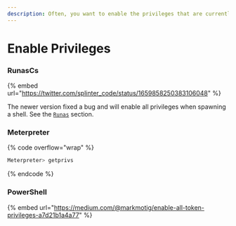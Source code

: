 ```yaml
---
description: Often, you want to enable the privileges that are currently disabled.
---
```


# Enable Privileges

### RunasCs

{% embed url="https://twitter.com/splinter_code/status/1659858250383106048" %}

The newer version fixed a bug and will enable all privileges when spawning a shell. See the [`Runas`](runas.md) section.&#x20;

### Meterpreter

{% code overflow="wrap" %}
```bash
Meterpreter> getprivs 
```
{% endcode %}

### PowerShell

{% embed url="https://medium.com/@markmotig/enable-all-token-privileges-a7d21b1a4a77" %}
